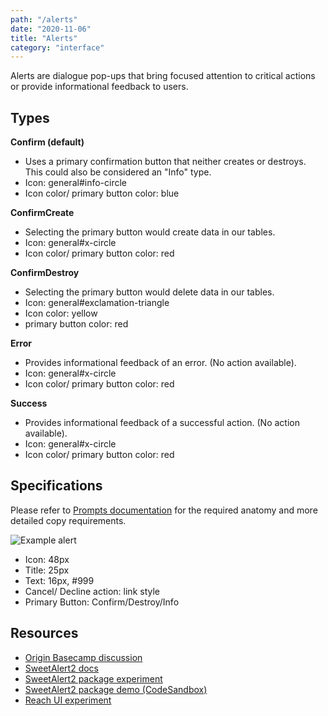 ```yaml
---
path: "/alerts"
date: "2020-11-06"
title: "Alerts"
category: "interface"
---
```


Alerts are dialogue pop-ups that bring focused attention to critical actions or provide informational feedback to users.  

## Types
**Confirm (default)** 
* Uses a primary confirmation button that neither creates or destroys. This could also be considered an "Info" type.
* Icon: general#info-circle
* Icon color/ primary button color: blue


**ConfirmCreate**
* Selecting the primary button would create data in our tables. 
* Icon: general#x-circle
* Icon color/ primary button color: red


**ConfirmDestroy**
* Selecting the primary button would delete data in our tables.
* Icon: general#exclamation-triangle
* Icon color: yellow
* primary button color: red


**Error**
* Provides informational feedback of an error. (No action available).
* Icon: general#x-circle
* Icon color/ primary button color: red


**Success**  
* Provides informational feedback of a successful action. (No action available).
* Icon: general#x-circle
* Icon color/ primary button color: red

## Specifications
Please refer to [Prompts documentation](https://planningcenter.design/prompts) for the required anatomy and more detailed copy requirements.


![Example alert](/images/alert--confirm-create.png)

* Icon: 48px
* Title: 25px
* Text: 16px, #999
* Cancel/ Decline action: link style
* Primary Button: Confirm/Destroy/Info


## Resources
* [Origin Basecamp discussion](https://3.basecamp.com/3670704/buckets/4998590/messages/2248307448#__recording_2381759118)  
* [SweetAlert2 docs](https://sweetalert2.github.io/)
* [SweetAlert2 package experiment](https://github.com/planningcenter/design/tree/master/planningcenter/sweetalert2) 
* [SweetAlert2 package demo (CodeSandbox)](https://codesandbox.io/s/planningcentersweetalert2-demo-vkcpl)
* [Reach UI experiment](https://planningcenter.style/?path=/docs/reach-alert-dialog--basic)
